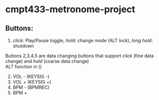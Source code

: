 # cmpt433-metronome-project

## Buttons:

1. *click*: Play/Pause toggle, *hold*: change mode (ALT lock), *long hold*: shutdown

Buttons 2,3,4,5 are data changing buttons that support *click* (fine data change) and *hold* (coarse data change) \
ALT function in ()

2. VOL - (KEYSIG -)
3. VOL + (KEYSIG +)
4. BPM - (BPMREC)
5. BPM +

